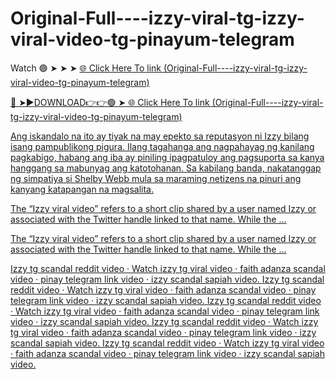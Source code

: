 # Original-Full----izzy-viral-tg-izzy-viral-video-tg-pinayum-telegram

Watch 🟢 ➤ ➤ ➤ <a href="https://vorxon.cfd/izzy-viral"> 🌐 Click Here To link (Original-Full----izzy-viral-tg-izzy-viral-video-tg-pinayum-telegram) 

🔴 ➤►DOWNLOAD👉👉🟢 ➤<a href="https://vorxon.cfd/izzy-viral"> 🌐 Click Here To link (Original-Full----izzy-viral-tg-izzy-viral-video-tg-pinayum-telegram)

Ang iskandalo na ito ay tiyak na may epekto sa reputasyon ni Izzy bilang isang pampublikong pigura. Ilang tagahanga ang nagpahayag ng kanilang pagkabigo, habang ang iba ay piniling ipagpatuloy ang pagsuporta sa kanya hanggang sa mabunyag ang katotohanan. Sa kabilang banda, nakatanggap ng simpatiya si Shelby Webb mula sa maraming netizens na pinuri ang kanyang katapangan na magsalita.

The “Izzy viral video” refers to a short clip shared by a user named Izzy or associated with the Twitter handle linked to that name. While the ...

The “Izzy viral video” refers to a short clip shared by a user named Izzy or associated with the Twitter handle linked to that name. While the ...

Izzy tg scandal reddit video · Watch izzy tg viral video · faith adanza scandal video · pinay telegram link video · izzy scandal sapiah video. Izzy tg scandal reddit video · Watch izzy tg viral video · faith adanza scandal video · pinay telegram link video · izzy scandal sapiah video. Izzy tg scandal reddit video · Watch izzy tg viral video · faith adanza scandal video · pinay telegram link video · izzy scandal sapiah video. Izzy tg scandal reddit video · Watch izzy tg viral video · faith adanza scandal video · pinay telegram link video · izzy scandal sapiah video. Izzy tg scandal reddit video · Watch izzy tg viral video · faith adanza scandal video · pinay telegram link video · izzy scandal sapiah video.
